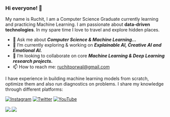 ### Hi everyone! 👋

<!--
**ruchit687/ruchit687** is a ✨ _special_ ✨ repository because its `README.md` (this file) appears on your GitHub profile.
-->

My name is Ruchit, I am a Computer Science Graduate currently learning and practicing Machine Learning.
I am passionate about **data-driven technologies**. In my spare time I love to travel and explore hidden places.

- 💬 Ask me about ***Computer Science & Machine Learning...***
- 🌱 I’m currently exploring & working on ***Explainable AI, Creative AI and Emotional AI.***
- 👯 I’m looking to collaborate on core ***Machine Learning & Deep Learning research projects.***
- 📫 How to reach me: ruchitporwal@gmail.com

I have experience in building machine learning models from scratch, optimize them and also run diagnostics on problems. I share my knowledge through different platforms:
<p align="left">
  <a href="https://www.instagram.com/inspiringbrains/"><img src="https://img.shields.io/badge/Instagram--_.svg?style=social&logo=instagram" alt="Instagram"></a>
  <a href="https://twitter.com/ruchit687/"><img src="https://img.shields.io/twitter/url?label=Twitter&style=social&url=https%3A%2F%2Ftwitter.com%2Fruchit687%2F" alt="Twitter"></a>
  <a href="https://www.youtube.com/channel/UC39AcNyG3Phn8Owo_-sNAtw?view_as=subscriber"><img src="https://img.shields.io/badge/YouTube--_.svg?style=social&logo=youtube" alt="YouTube"></a>
</p>

<a href='https://github.com/ruchit687/github-readme-stats'>
  <img align='center' src="https://github-readme-stats.ruchit687.vercel.app/api/top-langs/?username=ruchit687&layout=compact&hide=Jupyter%20Notebook&theme=yeblu" />
  <img align='center' src="https://github-readme-stats.ruchit687.vercel.app/api?username=ruchit687&custom_title=Ruchit's%20Github%20Stats&count_private=true&show_icons=true&hide=issues,contribs&theme=yeblu" />
</a>

